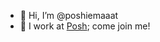 - 👋 Hi, I’m @poshiemaaat
- 🚀 I work at [Posh](https://www.posh.tech); come join me!

<!---
poshiemaaat/poshiemaaat is a ✨ special ✨ repository because its `README.md` (this file) appears on your GitHub profile.
You can click the Preview link to take a look at your changes.
--->
